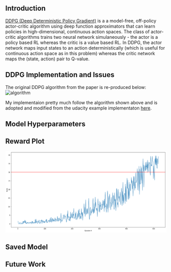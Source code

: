## Introduction
[DDPG (Deep Deterministic Policy Gradient)](https://arxiv.org/pdf/1509.02971.pdf) is a a model-free, off-policy actor-critic algorithm using deep function approximators that can learn policies in high-dimensional, continuous action spaces. The class of actor-critic algorithms trains two neural network simulaneously - the actor is a policy based RL whereas the critic is a value based RL. In DDPG, the actor network maps input states to an action deterministically (which is useful for continuous action space as in this problem) whereas the critic network maps the (state, action) pair to Q-value.

## DDPG Implementation and Issues
The original DDPG algorithm from the paper is re-produced below:
![algorithm](https://s3.us-west-2.amazonaws.com/secure.notion-static.com/26ab0b5d-bb78-4c2c-bc06-0d9c4b45e139/Screen_Shot_2020-06-11_at_2.38.28_AM.png?X-Amz-Algorithm=AWS4-HMAC-SHA256&X-Amz-Credential=AKIAT73L2G45O3KS52Y5%2F20200618%2Fus-west-2%2Fs3%2Faws4_request&X-Amz-Date=20200618T034714Z&X-Amz-Expires=86400&X-Amz-Signature=4ab5e4c103e16a5f5e120369e5a5989f3ac62666c88087c0a915249fc8120235&X-Amz-SignedHeaders=host&response-content-disposition=filename%20%3D%22Screen_Shot_2020-06-11_at_2.38.28_AM.png%22)

My implementaion pretty much follow the algorithm shown above and is adopted and modified from the udacity example implementaton [here](https://github.com/udacity/deep-reinforcement-learning/blob/master/ddpg-bipedal/ddpg_agent.py).

## Model Hyperparameters
## Reward Plot
[image_1]: reward_plot.png "Rewards vs. Episodes"
![Trained Agents][image_1]

## Saved Model
## Future Work
